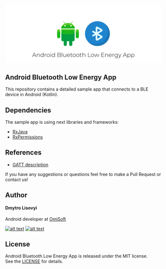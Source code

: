
<img src="./demo/android-ble.png" alt="title image">

## Android Bluetooth Low Energy App

This repository contains a detailed sample app that connects to a BLE device in Android (Kotlin).


## Dependencies
The sample app is using next libraries and frameworks:
- [RxJava](https://github.com/ReactiveX/RxJava)
- [RxPermissions](https://github.com/tbruyelle/RxPermissions)

## References
- [GATT description](https://www.bluetooth.com/specifications/gatt/)

If you have any suggestions or questions feel free to make a Pull Request or contact us!

## Author
#### Dmytro Lisovyi
Android developer at [OmiSoft](https://omisoft.net)

<!-- Please don't remove this: Grab your social icons from https://github.com/carlsednaoui/gitsocial -->

[![alt text][1.1]][1]
[![alt text][2.1]][2]

[1]: http://www.twitter.com/omisoftnet
[2]: http://www.facebook.com/omisoftnet

[1.1]: http://i.imgur.com/wWzX9uB.png (twitter icon without padding)
[2.1]: http://i.imgur.com/fep1WsG.png (facebook icon without padding)

## License
Android Bluetooth Low Energy App is released under the MIT license.  
See the [LICENSE](./LICENSE.md) for details.
